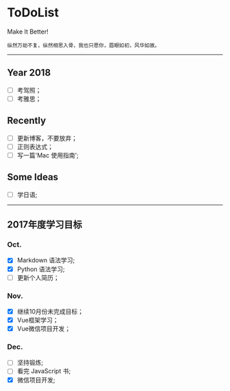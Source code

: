 # ToDoList

Make It Better!

    纵然万劫不复，纵然相思入骨，我也只愿你，眉眼如初，风华如故。

---
## Year 2018
- [ ] 考驾照；
- [ ] 考雅思；

## Recently
- [ ] 更新博客，不要放弃；
- [ ] 正则表达式；
- [ ] 写一篇'Mac 使用指南';

## Some Ideas
- [ ] 学日语;

---
## 2017年度学习目标
### Oct.
- [x] Markdown 语法学习;
- [x] Python 语法学习;
- [ ] 更新个人简历；

### Nov.
- [x] 继续10月份未完成目标；
- [x] Vue框架学习；
- [x] Vue微信项目开发；

### Dec.
- [ ] 坚持锻炼;
- [ ] 看完 JavaScript 书;
- [x] 微信项目开发;

